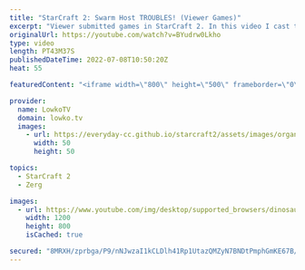 ```yaml
---
title: "StarCraft 2: Swarm Host TROUBLES! (Viewer Games)"
excerpt: "Viewer submitted games in StarCraft 2. In this video I cast two games of SC2 that were submitted to replays@lowko.tv.   00:00 Terrible cheese 19:51 Swarm Host troubles  Support my work on Patreon: https://www.patreon.com/lowkotv Become a YouTube member: https://lowko.tv/join  More Lowko: https://youtube.com/morelowko"
originalUrl: https://youtube.com/watch?v=BYudrw0Lkho
type: video
length: PT43M37S
publishedDateTime: 2022-07-08T10:50:20Z
heat: 55

featuredContent: "<iframe width=\"800\" height=\"500\" frameborder=\"0\" src=\"https://www.youtube.com/embed/BYudrw0Lkho\" allow=\"accelerometer; autoplay; encrypted-media; gyroscope; picture-in-picture\" allowfullscreen></iframe>"

provider:
  name: LowkoTV
  domain: lowko.tv
  images:
    - url: https://everyday-cc.github.io/starcraft2/assets/images/organizations/lowko.tv-50x50.jpg
      width: 50
      height: 50

topics:
  - StarCraft 2
  - Zerg

images:
  - url: https://www.youtube.com/img/desktop/supported_browsers/dinosaur.png
    width: 1200
    height: 800
    isCached: true

secured: "8MRXH/zprbga/P9/nNJwzaI1kCLDlh41Rp1UtazQMZyN7BNDtPmphGmKE67B/EOiku9aNnCnjvAAZVcFYa8YlM5eNdaxg21GS6x+gDx6oKvzHx2ZfUhQY7Llh7YyKjhJBo1bKbfY2HhrWHiIktkBmt+ODoHr+qZ9bSEXMmOpkujphxzvLwlnqO0MjIl+8IU2/6Br2ufh14S3/yOIuUHOeatXxT8A4a4E/5JSrW8D+BlAer5c5vKTv+DwIR+hozAt+OKa0X/QFzicGEUI4LtddtwAgmPKF8IKKmJWs8HKFCwE8I2rw2m4F0tJyV+eoHXeo31/XkDMdBpsH/RTntKiWlYe5ehhFnSp7e1DJiRj3SUhFBanbaAPcIjDv+yUJ5emREzbG7dGjocMUBJMNUsMWxp34y0dRDpeaQLxcylWLAc=;uhBY2wSMsfsNQf32wPl6RA=="
---
```


